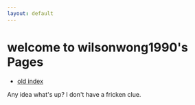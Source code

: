 ```yaml
---
layout: default
---
```


# welcome to wilsonwong1990's Pages

* [old index](./index-old.md)

Any idea what's up? I don't have a fricken clue.
